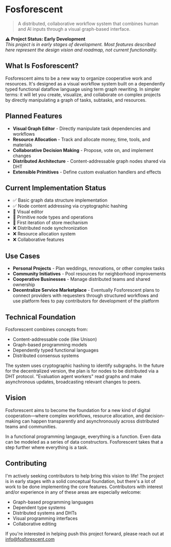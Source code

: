 # Fosforescent

> A distributed, collaborative workflow system that combines human and AI inputs through a visual graph-based interface.

**⚠️ Project Status: Early Development**  
*This project is in early stages of development. Most features described here represent the design vision and roadmap, not current functionality.*

## What Is Fosforescent?

Fosforescent aims to be a new way to organize cooperative work and resources. It's designed as a visual workflow system built on a dependently typed functional dataflow language using term graph rewriting. In simpler terms: it will let you create, visualize, and collaborate on complex projects by directly manipulating a graph of tasks, subtasks, and resources.

## Planned Features

- **Visual Graph Editor** - Directly manipulate task dependencies and workflows
- **Resource Allocation** - Track and allocate money, time, tools, and materials
- **Collaborative Decision Making** - Propose, vote on, and implement changes
- **Distributed Architecture** - Content-addressable graph nodes shared via DHT
- **Extensible Primitives** - Define custom evaluation handlers and effects

## Current Implementation Status

- ✅ Basic graph data structure implementation
- ✅ Node content addressing via cryptographic hashing
- 🔄 Visual editor
- 🔄 Primitive node types and operations
- 🔄 First iteration of store mechanism
- ❌ Distributed node synchronization
- ❌ Resource allocation system
- ❌ Collaborative features

## Use Cases

- **Personal Projects** - Plan weddings, renovations, or other complex tasks
- **Community Initiatives** - Pool resources for neighborhood improvements
- **Cooperative Businesses** - Manage distributed teams and shared ownership
- **Decentralize Service Marketplace** - Eventually Fosforescent plans to connect providers with requesters through structured workflows and use platform fees to pay contributors for development of the platform

## Technical Foundation

Fosforescent combines concepts from:
- Content-addressable code (like Unison)
- Graph-based programming models
- Dependently typed functional languages
- Distributed consensus systems

The system uses cryptographic hashing to identify subgraphs.  In the future for the decentralized version, the plan is for nodes to be distributed via a DHT protocol. "Evaluation agent workers" read graphs and make asynchronous updates, broadcasting relevant changes to peers.

## Vision

Fosforescent aims to become the foundation for a new kind of digital cooperation—where complex workflows, resource allocation, and decision-making can happen transparently and asynchronously across distributed teams and communities.

In a functional programming langauge, everything is a function.  Even data can be modeled as a series of data constructors.  Fosforescent takes that a step further where everything is a task. 

## Contributing

I'm actively seeking contributors to help bring this vision to life! The project is in early stages with a solid conceptual foundation, but there's a lot of work to be done implementing the core features. Contributors with interest and/or experience in any of these areas are especially welcome:

- Graph-based programming languages
- Dependent type systems
- Distributed systems and DHTs
- Visual programming interfaces
- Collaborative editing

If you're interested in helping push this project forward, please reach out at info@fosforescent.com